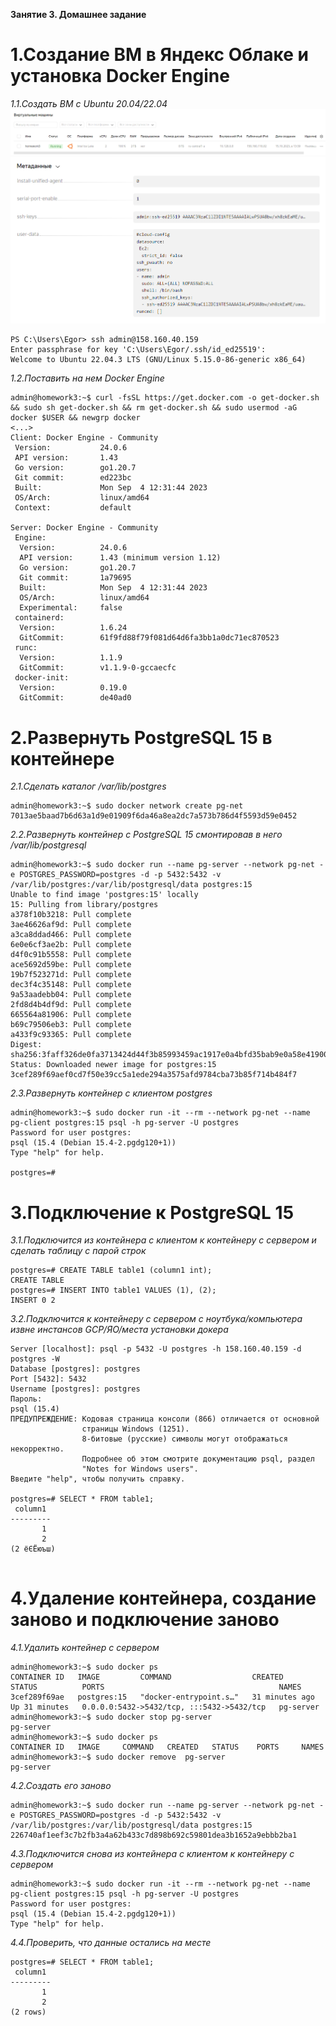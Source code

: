 **Занятие 3. Домашнее задание**
# 1.Создание ВМ в Яндекс Облаке и установка Docker Engine
*1.1.Создать ВМ с Ubuntu 20.04/22.04*
![Иллюстрация к проекту](https://github.com/sadbytrue/egor_sizov_pg_advanced/blob/main/Screenshot_7.png)
![Иллюстрация к проекту](https://github.com/sadbytrue/egor_sizov_pg_advanced/blob/main/Screenshot_8.png)
```
PS C:\Users\Egor> ssh admin@158.160.40.159
Enter passphrase for key 'C:\Users\Egor/.ssh/id_ed25519':
Welcome to Ubuntu 22.04.3 LTS (GNU/Linux 5.15.0-86-generic x86_64)
```
*1.2.Поставить на нем Docker Engine*
```
admin@homework3:~$ curl -fsSL https://get.docker.com -o get-docker.sh && sudo sh get-docker.sh && rm get-docker.sh && sudo usermod -aG docker $USER && newgrp docker
<...>
Client: Docker Engine - Community
 Version:           24.0.6
 API version:       1.43
 Go version:        go1.20.7
 Git commit:        ed223bc
 Built:             Mon Sep  4 12:31:44 2023
 OS/Arch:           linux/amd64
 Context:           default

Server: Docker Engine - Community
 Engine:
  Version:          24.0.6
  API version:      1.43 (minimum version 1.12)
  Go version:       go1.20.7
  Git commit:       1a79695
  Built:            Mon Sep  4 12:31:44 2023
  OS/Arch:          linux/amd64
  Experimental:     false
 containerd:
  Version:          1.6.24
  GitCommit:        61f9fd88f79f081d64d6fa3bb1a0dc71ec870523
 runc:
  Version:          1.1.9
  GitCommit:        v1.1.9-0-gccaecfc
 docker-init:
  Version:          0.19.0
  GitCommit:        de40ad0
```
# 2.Развернуть PostgreSQL 15 в контейнере
*2.1.Сделать каталог /var/lib/postgres*
```
admin@homework3:~$ sudo docker network create pg-net
7013ae5baad7b6d63a1d9e01909f6da46a8ea2dc7a573b786d4f5593d59e0452
```
*2.2.Развернуть контейнер с PostgreSQL 15 смонтировав в него /var/lib/postgresql*
```
admin@homework3:~$ sudo docker run --name pg-server --network pg-net -e POSTGRES_PASSWORD=postgres -d -p 5432:5432 -v /var/lib/postgres:/var/lib/postgresql/data postgres:15
Unable to find image 'postgres:15' locally
15: Pulling from library/postgres
a378f10b3218: Pull complete
3ae46626af9d: Pull complete
a3ca8ddad466: Pull complete
6e0e6cf3ae2b: Pull complete
d4f0c91b5558: Pull complete
ace5692d59be: Pull complete
19b7f523271d: Pull complete
dec3f4c35148: Pull complete
9a53aadebb04: Pull complete
2fd8d4b4df9d: Pull complete
665564a81906: Pull complete
b69c79506eb3: Pull complete
a433f9c93365: Pull complete
Digest: sha256:3faff326de0fa3713424d44f3b85993459ac1917e0a4bfd35bab9e0a58e41900
Status: Downloaded newer image for postgres:15
3cef289f69aef0cd7f50e39cc5a1ede294a3575afd9784cba73b85f714b484f7
```
*2.3.Развернуть контейнер с клиентом postgres*
```
admin@homework3:~$ sudo docker run -it --rm --network pg-net --name pg-client postgres:15 psql -h pg-server -U postgres
Password for user postgres:
psql (15.4 (Debian 15.4-2.pgdg120+1))
Type "help" for help.

postgres=#
```
# 3.Подключение к PostgreSQL 15
*3.1.Подключится из контейнера с клиентом к контейнеру с сервером и сделать таблицу с парой строк*
```
postgres=# CREATE TABLE table1 (column1 int);
CREATE TABLE
postgres=# INSERT INTO table1 VALUES (1), (2);
INSERT 0 2
```
*3.2.Подключится к контейнеру с сервером с ноутбука/компьютера извне инстансов GCP/ЯО/места установки докера*
```
Server [localhost]: psql -p 5432 -U postgres -h 158.160.40.159 -d postgres -W
Database [postgres]: postgres
Port [5432]: 5432
Username [postgres]: postgres
Пароль:
psql (15.4)
ПРЕДУПРЕЖДЕНИЕ: Кодовая страница консоли (866) отличается от основной
                страницы Windows (1251).
                8-битовые (русские) символы могут отображаться некорректно.
                Подробнее об этом смотрите документацию psql, раздел
                "Notes for Windows users".
Введите "help", чтобы получить справку.

postgres=# SELECT * FROM table1;
 column1
---------
       1
       2
(2 ёЄЁюъш)


```
# 4.Удаление контейнера, создание заново и подключение заново
*4.1.Удалить контейнер с сервером*
```
admin@homework3:~$ sudo docker ps
CONTAINER ID   IMAGE         COMMAND                  CREATED          STATUS          PORTS                                       NAMES
3cef289f69ae   postgres:15   "docker-entrypoint.s…"   31 minutes ago   Up 31 minutes   0.0.0.0:5432->5432/tcp, :::5432->5432/tcp   pg-server
admin@homework3:~$ sudo docker stop pg-server
pg-server
admin@homework3:~$ sudo docker ps
CONTAINER ID   IMAGE     COMMAND   CREATED   STATUS    PORTS     NAMES
admin@homework3:~$ sudo docker remove  pg-server
pg-server
```
*4.2.Создать его заново*
```
admin@homework3:~$ sudo docker run --name pg-server --network pg-net -e POSTGRES_PASSWORD=postgres -d -p 5432:5432 -v /var/lib/postgres:/var/lib/postgresql/data postgres:15
226740af1eef3c7b2fb3a4a62b433c7d898b692c59801dea3b1652a9ebbb2ba1
```
*4.3.Подключится снова из контейнера с клиентом к контейнеру с сервером*
```
admin@homework3:~$ sudo docker run -it --rm --network pg-net --name pg-client postgres:15 psql -h pg-server -U postgres
Password for user postgres:
psql (15.4 (Debian 15.4-2.pgdg120+1))
Type "help" for help.

```
*4.4.Проверить, что данные остались на месте*
```
postgres=# SELECT * FROM table1;
 column1
---------
       1
       2
(2 rows)

```
